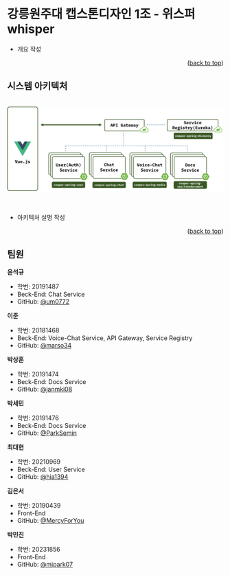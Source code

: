 <a name="readme-top"></a>

# 강릉원주대 캡스톤디자인 1조 - 위스퍼 whisper

- 개요 작성

<p align="right">(<a href="#readme-top">back to top</a>)</p>

## 시스템 아키텍처

<div align="center">
  <br>
  <img src="profile/info/system Architecture.png" width="700">
</div>

<br>
<br>

- 아키텍처 설명 작성




<p align="right">(<a href="#readme-top">back to top</a>)</p>

## 팀원

**윤석규**

- 학번: 20191487
- Beck-End: Chat Service
- GitHub: [@um0772](https://github.com/um0772)

**이준**

- 학번: 20181468
- Beck-End: Voice-Chat Service, API Gateway, Service Registry
- GitHub: [@marso34](https://github.com/marso34)

**박상훈**

- 학번: 20191474
- Beck-End: Docs Service
- GitHub: [@janmki08](https://github.com/janmki08)

**박세민**

- 학번: 20191476
- Beck-End: Docs Service
- GitHub: [@ParkSemin](https://github.com/ParkSemin)

**최대현**

- 학번: 20210969
- Beck-End: User Service
- GitHub: [@hia1394](https://github.com/hia1394)

**김은서**

- 학번: 20190439
- Front-End
- GitHub: [@MercyForYou](https://github.com/MercyForYou)

**박민진**

- 학번: 20231856
- Front-End
- GitHub: [@mjpark07](https://github.com/mjpark07)
